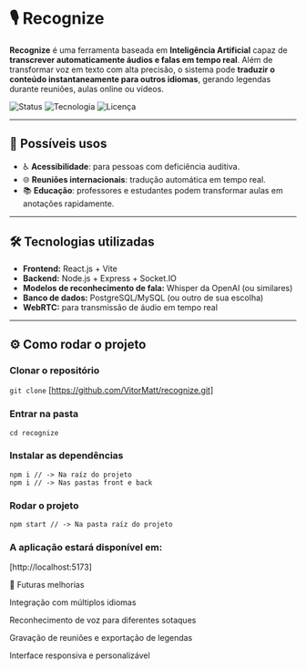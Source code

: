 # 🎙️ Recognize

**Recognize** é uma ferramenta baseada em **Inteligência Artificial** capaz de **transcrever automaticamente áudios e falas em tempo real**. Além de transformar voz em texto com alta precisão, o sistema pode **traduzir o conteúdo instantaneamente para outros idiomas**, gerando legendas durante reuniões, aulas online ou vídeos.

![Status](https://img.shields.io/badge/status-em%20desenvolvimento-yellow) 
![Tecnologia](https://img.shields.io/badge/tecnologia-React%20%7C%20Node.js%20%7C%20WebRTC-blue)
![Licença](https://img.shields.io/badge/licença-MIT-green)

---

## 🚀 Possíveis usos
- ♿ **Acessibilidade**: para pessoas com deficiência auditiva.  
- 🌐 **Reuniões internacionais**: tradução automática em tempo real.  
- 📚 **Educação**: professores e estudantes podem transformar aulas em anotações rapidamente.  

---

## 🛠️ Tecnologias utilizadas
- **Frontend:** React.js + Vite  
- **Backend:** Node.js + Express + Socket.IO  
- **Modelos de reconhecimento de fala:** Whisper da OpenAI (ou similares)  
- **Banco de dados:** PostgreSQL/MySQL (ou outro de sua escolha)  
- **WebRTC:** para transmissão de áudio em tempo real  

---

## ⚙️ Como rodar o projeto

### Clonar o repositório

```git clone``` [https://github.com/VitorMatt/recognize.git]

### Entrar na pasta

```
cd recognize
```

### Instalar as dependências

```
npm i // -> Na raíz do projeto
npm i // -> Nas pastas front e back
```

### Rodar o projeto

```
npm start // -> Na pasta raíz do projeto
```

### A aplicação estará disponível em:

[http://localhost:5173]

🔮 Futuras melhorias

Integração com múltiplos idiomas

Reconhecimento de voz para diferentes sotaques

Gravação de reuniões e exportação de legendas

Interface responsiva e personalizável

